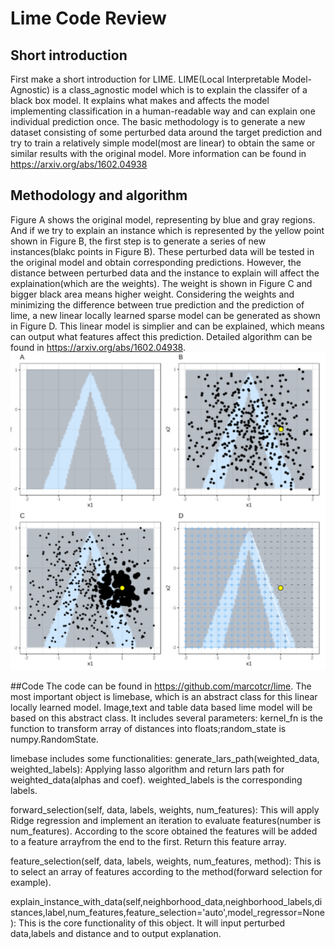 # Lime Code Review
## Short introduction
  First make a short introduction for LIME. LIME(Local Interpretable Model-Agnostic) is a class_agnostic model which is to explain the classifer of a black box model. It explains what makes and affects the model implementing classification in a human-readable way and can explain one individual prediction once. The basic methodology is to generate a new dataset consisting of some perturbed data around the target prediction and try to train a relatively simple model(most are linear) to obtain the same or similar results with the original model. More information can be found in https://arxiv.org/abs/1602.04938
## Methodology and algorithm

  Figure A shows the original model, representing by blue and gray regions. And if we try to explain an instance which is represented by the yellow point shown in Figure B, the first step is to generate a series of new instances(blakc points in Figure B). These perturbed data will be tested in the original model and obtain corresponding predictions. However, the distance between perturbed data and the instance to explain will affect the explaination(which are the weights). The weight is shown in Figure C and bigger black area means higher weight. Considering the weights and minimizing the difference between true prediction and the prediction of lime, a new linear locally learned sparse model can be generated as shown in Figure D. This linear model is simplier and can be explained, which means can output what features affect this prediction. Detailed algorithm can be found in https://arxiv.org/abs/1602.04938.
  ![Image](https://github.com/yongkangzzz/practice/blob/main/Lime.png)

##Code
  The code can be found in https://github.com/marcotcr/lime.
  The most important object is limebase, which is an abstract class for this linear locally learned model. Image,text and table data based lime model will be based on this abstract class. It includes several parameters: kernel_fn is the function to transform array of distances into floats;random_state is numpy.RandomState.
  
  limebase includes some functionalities:
  generate_lars_path(weighted_data, weighted_labels): Applying lasso algorithm and return lars path for weighted_data(alphas and coef). weighted_labels is the corresponding labels.
  
  forward_selection(self, data, labels, weights, num_features): This will apply Ridge regression and implement an iteration to evaluate features(number is num_features). According to the score obtained the features will be added to a feature arrayfrom the end to the first. Return this feature array.
  
  feature_selection(self, data, labels, weights, num_features, method): This is to select an array of features according to the method(forward selection for example).
  
  explain_instance_with_data(self,neighborhood_data,neighborhood_labels,distances,label,num_features,feature_selection='auto',model_regressor=None): This is the core functionality of this object. It will input perturbed data,labels and distance and to output explanation.
  
  
